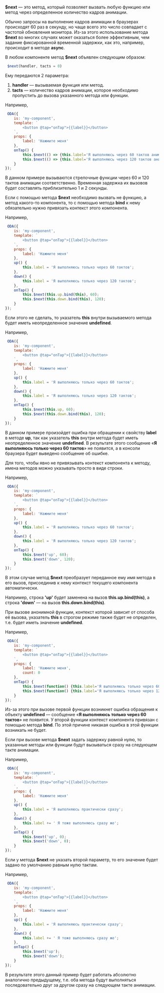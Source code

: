 **$next** — это метод, который позволяет вызвать любую функцию или метод через определенное количество кадров анимации.

Обычно запросы на выполнение кадров анимации в браузерах происходят 60 раз в секунду, но чаще всего это число совпадает с частотой обновления монитора. Из-за этого использование метода **$next** во многих случаях может оказаться более эффективным, чем задание фиксированной временной задержки, как это, например, происходит в методе **async**.

В любом компоненте метод **$next** объявлен следующим образом:

```javascript
 $next(handler, taсts = 0)
```

Ему передаются 2 параметра:

1. **handler** — вызываемая функция или метод.
1. **taсts** — количество кадров анимации, которое необходимо пропустить до вызова указанного метода или функции.

Например,

```javascript _run_edit_[my-component.js]
 ODA({
    is: 'my-component',
    template: `
        <button @tap="onTap">{{label}}</button>
    `,
    props: {
        label: 'Нажмите меня'
    },
    onTap() {
        this.$next(() => {this.label='Я выполняюсь через 60 тактов анимации'}, 60);
        this.$next(() => {this.label='Я выполняюсь через 120 тактов анимации'}, 120);
    }
});
```

В данном примере вызываются стрелочные функции через 60 и 120 тактов анимации соответственно. Временная задержка их вызовов будет составлять приблизительно 1 и 2 секунды.

Если с помощью метода **$next** необходимо вызвать не функцию, а метод какого-то компонента, то с помощью метода **bind** к нему обязательно нужно привязать контекст этого компонента.

Например,

```javascript _run_edit_[my-component.js]
 ODA({
    is: 'my-component',
    template: `
        <button @tap="onTap">{{label}}</button>
    `,
    props: {
        label: 'Нажмите меня'
    },
    up() {
        this.label = 'Я выполняюсь только через 60 тактов';
    },
    down() {
        this.label = 'Я выполняюсь только через 120 тактов';
    },
    onTap() {
        this.$next(this.up.bind(this), 60);
        this.$next(this.down.bind(this), 120);
    }
});
```

Если этого не сделать, то указатель **this** внутри вызываемого метода будет иметь неопределенное значение **undefined**.

Например,

```javascript error_run_edit_[my-component.js]_console
 ODA({
    is: 'my-component',
    template: `
        <button @tap="onTap">{{label}}</button>
    `,
    props: {
        label: 'Нажмите меня'
    },
    up() {
        this.label = 'Я выполняюсь только через 60 тактов';
    },
    down() {
        this.label = 'Я выполняюсь только через 120 тактов';
    },
    onTap() {
        this.$next(this.up, 60);
        this.$next(this.down.bind(this), 120);
    }
});
```

В данном примере произойдет ошибка при обращении к свойству **label** в методе **up**, так как указатель **this** внутри метода будет иметь неопределенное значение **undefined**. В результате этого сообщение «**Я выполняюсь только через 60 тактов**» не появится, а в консоли браузера будет выведено сообщение об ошибке.

Для того, чтобы явно не привязывать контекст компонента к методу, имена методов можно указывать просто в виде строки.

Например,

```javascript _run_edit_[my-component.js]
 ODA({
    is: 'my-component',
    template: `
        <button @tap="onTap">{{label}}</button>
    `,
    props: {
        label: 'Нажмите меня'
    },
    up() {
        this.label = 'Я выполняюсь только через 60 тактов';
    },
    down() {
        this.label = 'Я выполняюсь только через 120 тактов';
    },
    onTap() {
        this.$next('up', 60);
        this.$next('down', 120);
    }
});
```

В этом случае метод **$next** преобразует переданное ему имя метода в его вызов, присоединив к нему контекст текущего компонента автоматически.

Например, строка **'up'** будет заменена на вызов **this.up.bind(this)**, а строка **'down'** — на вызов **this.down.bind(this)**.

При вызове анонимной функции, контекст которой зависит от способа её вызова, указатель **this** в строгом режиме также будет не определен, т.е. будет иметь значение **undefined**.

Например,

```javascript error_run_edit_[my-component.js]_console
 ODA({
    is: 'my-component',
    template: `
        <button @tap="onTap">{{label}}</button>
    `,
    props: {
        label: 'Нажмите меня',
        count: 0
    },
    onTap() {
        this.$next(function() {this.label='Я выполняюсь только через 60 тактов'}, 60);
        this.$next(function() {this.label='Я выполняюсь только через 120 тактов'}.bind(this), 120);
    }
});
```

Из-за этого при вызове первой функции возникнет ошибка обращения к объекту **undefined** — сообщение «**Я выполняюсь только через 60 тактов**» не появится. У второй функции контекст компонента привязан с помощью метода **bind**. По этой причине никакая ошибка в этой функции возникать не будет.

Если при вызове метода **$next** задать задержку равной нулю, то указанные методы или функции будут вызываться сразу на следующем такте анимации.

Например,

```javascript _run_edit_[my-component.js]
 ODA({
    is: 'my-component',
    template: `
        <button @tap="onTap">{{label}}</button>
    `,
    props: {
        label: 'Нажмите меня'
    },
    up() {
        this.label = 'Я выполняюсь практически сразу';
    },
    down() {
        this.label += ' Я тоже выполняюсь сразу же';
    },
    onTap() {
        this.$next('up', 0);
        this.$next('down', 0);
    }
});
```

Если у метода **$next** не указать второй параметр, то его значение будет задано по умолчанию равным нулю тактам.

Например,

```javascript _run_edit_[my-component.js]
 ODA({
    is: 'my-component',
    template: `
        <button @tap="onTap">{{label}}</button>
    `,
    props: {
        label: 'Нажмите меня'
    },
    up() {
        this.label = 'Я выполняюсь практически сразу';
    },
    down() {
        this.label += ' Я тоже выполняюсь сразу же';
    },
    onTap() {
        this.$next('up');
        this.$next('down');
    }
});
```

В результате этого данный пример будет работать абсолютно аналогично предыдущему, т.е. оба метода будут выполняться последовательно друг за другом сразу на следующем такте анимации.
